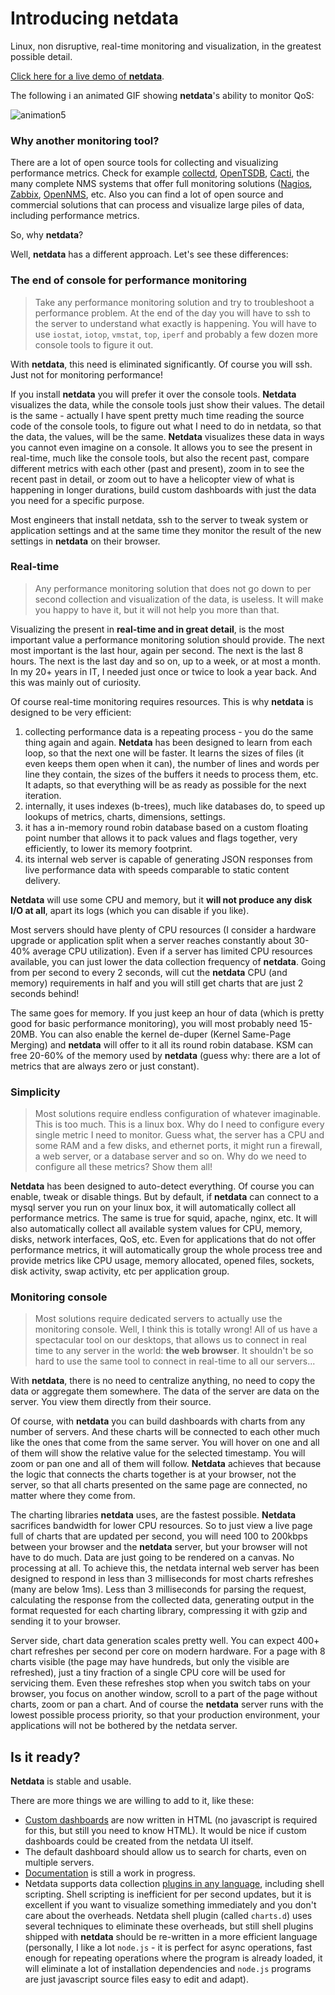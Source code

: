# Introducing netdata

Linux, non disruptive, real-time monitoring and visualization, in the greatest possible detail.

[Click here for a live demo of **netdata**](http://netdata.firehol.org).

The following i an animated GIF showing **netdata**'s ability to monitor QoS:

![animation5](https://cloud.githubusercontent.com/assets/2662304/12373715/0da509d8-bc8b-11e5-85cf-39d5234bf976.gif)


### Why another monitoring tool?

There are a lot of open source tools for collecting and visualizing performance metrics. Check for example [collectd](https://collectd.org/), [OpenTSDB](http://opentsdb.net/), [Cacti](http://www.cacti.net/), the many complete NMS systems that offer full monitoring solutions ([Nagios](https://www.nagios.org/), [Zabbix](http://www.zabbix.com/), [OpenNMS](http://www.opennms.org/), etc. Also you can find a lot of open source and commercial solutions that can process and visualize large piles of data, including performance metrics.

So, why **netdata**?

Well, **netdata** has a different approach. Let's see these differences:

### The end of console for performance monitoring

> Take any performance monitoring solution and try to troubleshoot a performance problem. At the end of the day you will have to ssh to the server to understand what exactly is happening. You will have to use `iostat`, `iotop`, `vmstat`, `top`, `iperf` and probably a few dozen more console tools to figure it out.

With **netdata**, this need is eliminated significantly. Of course you will ssh. Just not for monitoring performance!

If you install **netdata** you will prefer it over the console tools. **Netdata** visualizes the data, while the console tools just show their values. The detail is the same - actually I have spent pretty much time reading the source code of the console tools, to figure out what I need to do in netdata, so that the data, the values, will be the same. **Netdata** visualizes these data in ways you cannot even imagine on a console. It allows you to see the present in real-time, much like the console tools, but also the recent past, compare different metrics with each other (past and present), zoom in to see the recent past in detail, or zoom out to have a helicopter view of what is happening in longer durations, build custom dashboards with just the data you need for a specific purpose.

Most engineers that install netdata, ssh to the server to tweak system or application settings and at the same time they monitor the result of the new settings in **netdata** on their browser.

### Real-time

> Any performance monitoring solution that does not go down to per second collection and visualization of the data, is useless. It will make you happy to have it, but it will not help you more than that. 

Visualizing the present in **real-time and in great detail**, is the most important value a performance monitoring solution should provide. The next most important is the last hour, again per second. The next is the last 8 hours. The next is the last day and so on, up to a week, or at most a month. In my 20+ years in IT, I needed just once or twice to look a year back. And this was mainly out of curiosity.

Of course real-time monitoring requires resources. This is why **netdata** is designed to be very efficient:

1. collecting performance data is a repeating process - you do the same thing again and again. **Netdata** has been designed to learn from each loop, so that the next one will be faster. It learns the sizes of files (it even keeps them open when it can), the number of lines and words per line they contain, the sizes of the buffers it needs to process them, etc. It adapts, so that everything will be as ready as possible for the next iteration.
2. internally, it uses indexes (b-trees), much like databases do, to speed up lookups of metrics, charts, dimensions, settings.
3. it has a in-memory round robin database based on a custom floating point number that allows it to pack values and flags together, very efficiently, to lower its memory footprint.
4. its internal web server is capable of generating JSON responses from live performance data with speeds comparable to static content delivery.

**Netdata** will use some CPU and memory, but it **will not produce any disk I/O at all**, apart its logs (which you can disable if you like).

Most servers should have plenty of CPU resources (I consider a hardware upgrade or application split when a server reaches constantly about 30-40% average CPU utilization). Even if a server has limited CPU resources available, you can just lower the data collection frequency of **netdata**. Going from per second to every 2 seconds, will cut the **netdata** CPU (and memory) requirements in half and you will still get charts that are just 2 seconds behind!

The same goes for memory. If you just keep an hour of data (which is pretty good for basic performance monitoring), you will most probably need 15-20MB. You can also enable the kernel de-duper (Kernel Same-Page Merging) and **netdata** will offer to it all its round robin database. KSM can free 20-60% of the memory used by **netdata** (guess why: there are a lot of metrics that are always zero or just constant).

### Simplicity

> Most solutions require endless configuration of whatever imaginable. This is too much. This is a linux box. Why do I need to configure every single metric I need to monitor. Guess what, the server has a CPU and some RAM and a few disks, and ethernet ports, it might run a firewall, a web server, or a database server and so on. Why do we need to configure all these metrics? Show them all!

**Netdata** has been designed to auto-detect everything. Of course you can enable, tweak or disable things. But by default, if **netdata** can connect to a mysql server you run on your linux box, it will automatically collect all performance metrics. The same is true for squid, apache, nginx, etc. It will also automatically collect all available system values for CPU, memory, disks, network interfaces, QoS, etc. Even for applications that do not offer performance metrics, it will automatically group the whole process tree and provide metrics like CPU usage, memory allocated, opened files, sockets, disk activity, swap activity, etc per application group.

### Monitoring console

> Most solutions require dedicated servers to actually use the monitoring console. Well, I think this is totally wrong! All of us have a spectacular tool on our desktops, that allows us to connect in real time to any server in the world: **the web browser**. It shouldn't be so hard to use the same tool to connect in real-time to all our servers...

With **netdata**, there is no need to centralize anything, no need to copy the data or aggregate them somewhere. The data of the server are data on the server. You view them directly from their source.

Of course, with **netdata** you can build dashboards with charts from any number of servers. And these charts will be connected to each other much like the ones that come from the same server. You will hover on one and all of them will show the relative value for the selected timestamp. You will zoom or pan one and all of them will follow. **Netdata** achieves that because the logic that connects the charts together is at your browser, not the server, so that all charts presented on the same page are connected, no matter where they come from.

The charting libraries **netdata** uses, are the fastest possible. **Netdata** sacrifices bandwidth for lower CPU resources. So to just view a live page full of charts that are updated per second, you will need 100 to 200kbps between your browser and the **netdata** server, but your browser will not have to do much. Data are just going to be rendered on a canvas. No processing at all. To achieve this, the netdata internal web server has been designed to respond in less than 3 milliseconds for most charts refreshes (many are below 1ms). Less than 3 milliseconds for parsing the request, calculating the response from the collected data, generating output in the format requested for each charting library, compressing it with gzip and sending it to your browser.

Server side, chart data generation scales pretty well. You can expect 400+ chart refreshes per second per core on modern hardware. For a page with 8 charts visible (the page may have hundreds, but only the visible are refreshed), just a tiny fraction of a single CPU core will be used for servicing them. Even these refreshes stop when you switch tabs on your browser, you focus on another window, scroll to a part of the page without charts, zoom or pan a chart. And of course the **netdata** server runs with the lowest possible process priority, so that your production environment, your applications will not be bothered by the netdata server.

## Is it ready?

**Netdata** is stable and usable.

There are more things we are willing to add to it, like these:

- [Custom dashboards](https://github.com/firehol/netdata/wiki/Custom-Dashboards) are now written in HTML (no javascript is required for this, but still you need to know HTML). It would be nice if custom dashboards could be created from the netdata UI itself.
- The default dashboard should allow us to search for charts, even on multiple servers.
- [Documentation](https://github.com/firehol/netdata/wiki) is still a work in progress.
- Netdata supports data collection [plugins in any language](https://github.com/firehol/netdata/wiki/External-Plugins), including shell scripting. Shell scripting is inefficient for per second updates, but it is excellent if you want to visualize something immediately and you don't care about the overheads. Netdata shell plugin (called `charts.d`) uses several techniques to eliminate these overheads, but still shell plugins shipped with **netdata** should be re-written in a more efficient language (personally, I like a lot `node.js` - it is perfect for async operations, fast enough for repeating operations where the program is already loaded, it will eliminate a lot of installation dependencies and `node.js` programs are just javascript source files easy to edit and adapt).
